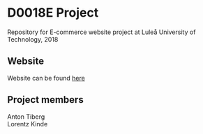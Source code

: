 # D0018E Project
Repository for E-commerce website project at Luleå University of Technology, 2018

<h2>Website</h2>
Website can be found  <a href="http://www.student.ltu.se/~anttib-5/index.php">here</a>

<h2>Project members</h2>
Anton Tiberg <br>
Lorentz Kinde
